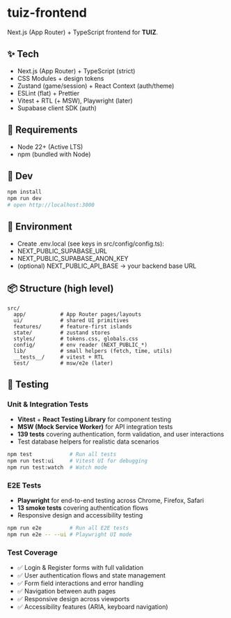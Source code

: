 # tuiz-frontend

Next.js (App Router) + TypeScript frontend for **TUIZ**.

## ✨ Tech

- Next.js (App Router) + TypeScript (strict)
- CSS Modules + design tokens
- Zustand (game/session) + React Context (auth/theme)
- ESLint (flat) + Prettier
- Vitest + RTL (+ MSW), Playwright (later)
- Supabase client SDK (auth)

## 🧰 Requirements

- Node 22+ (Active LTS)
- npm (bundled with Node)

## 🚀 Dev

```bash
npm install
npm run dev
# open http://localhost:3000
```

## 🔐 Environment

- Create .env.local (see keys in src/config/config.ts):
- NEXT_PUBLIC_SUPABASE_URL
- NEXT_PUBLIC_SUPABASE_ANON_KEY
- (optional) NEXT_PUBLIC_API_BASE → your backend base URL

## 📦 Structure (high level)

```
src/
  app/           # App Router pages/layouts
  ui/            # shared UI primitives
  features/      # feature-first islands
  state/         # zustand stores
  styles/        # tokens.css, globals.css
  config/        # env reader (NEXT_PUBLIC_*)
  lib/           # small helpers (fetch, time, utils)
  __tests__/     # vitest + RTL
  test/          # msw/e2e (later)
```

## 🧪 Testing

### Unit & Integration Tests

- **Vitest** + **React Testing Library** for component testing
- **MSW (Mock Service Worker)** for API integration tests
- **139 tests** covering authentication, form validation, and user interactions
- Test database helpers for realistic data scenarios

```bash
npm test            # Run all tests
npm run test:ui     # Vitest UI for debugging
npm run test:watch  # Watch mode
```

### E2E Tests

- **Playwright** for end-to-end testing across Chrome, Firefox, Safari
- **13 smoke tests** covering authentication flows
- Responsive design and accessibility testing

```bash
npm run e2e         # Run all E2E tests
npm run e2e -- --ui # Playwright UI mode
```

### Test Coverage

- ✅ Login & Register forms with full validation
- ✅ User authentication flows and state management
- ✅ Form field interactions and error handling
- ✅ Navigation between auth pages
- ✅ Responsive design across viewports
- ✅ Accessibility features (ARIA, keyboard navigation)
